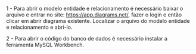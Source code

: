 1 - Para abrir o modelo entidade e relacionamento é necessário baixar o arquivo e entrar no site: https://app.diagrams.net/, fazer o login e então clicar em abrir diagrama existente. Localizar o arquivo do modelo entidade e relacionamento e abri-lo.

2 - Para abrir o código do banco de dados é necessário instalar a ferramenta MySQL Workbench.
